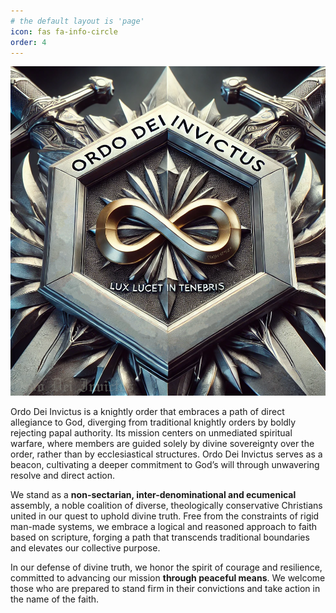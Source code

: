 ```yaml
---
# the default layout is 'page'
icon: fas fa-info-circle
order: 4
---
```


<!-- > Add Markdown syntax content to file `_tabs/about.md`{: .filepath } and it will show up on this page.
{: .prompt-tip } -->

![OrdoDeiInvictus](/assets/OrdoDeiInvictusInsigniaInfinityGold.png)

<!-- Hail, I am Grand Master of [Ordo Dei Invictus](https://deiinvictus.com); I bid thee welcome and glad tidings. Hark, for the Lord of Destiny has set before your eyes the opportunity to join our noble cause. -->

<!-- inspired by the structure of the Knights Templar and the courageous spirit of the proto-Protestant Hussite warriors. It -->

<!-- OLD -->
Ordo Dei Invictus is a knightly order that embraces a path of direct allegiance to God, diverging from traditional knightly orders by boldly rejecting papal authority. Its mission centers on unmediated spiritual warfare, where members are guided solely by divine sovereignty over the order, rather than by ecclesiastical structures. Ordo Dei Invictus serves as a beacon, cultivating a deeper commitment to God’s will through unwavering resolve and direct action.

We stand as a **non-sectarian, inter-denominational and ecumenical** assembly, a noble coalition of diverse, theologically conservative Christians united in our quest to uphold divine truth. Free from the constraints of rigid man-made systems, we embrace a logical and reasoned approach to faith based on scripture, forging a path that transcends traditional boundaries and elevates our collective purpose.

In our defense of divine truth, we honor the spirit of courage and resilience, committed to advancing our mission **through peaceful means**. We welcome those who are prepared to stand firm in their convictions and take action in the name of the faith.
<!--  -->

<!-- , instead embracing divine sovereignty as our guiding force. -->

<!-- Ordo Dei Invictus is a knightly order that embraces a path of direct allegiance to Christ, diverging from traditional knightly orders by boldly rejecting papal authority. We stand as a **non-sectarian, inter-denominational and ecumenical** assembly, a noble coalition of diverse, theologically conservative Christians united in our quest to uphold divine truth. Free from the constraints of rigid man-made systems, we embrace a logical and reasoned approach to faith based on scripture, forging a path that transcends traditional boundaries and elevates our collective purpose.

In our defense of divine truth, we honor the spirit of courage and resilience, committed to advancing our mission **through peaceful means**. Ordo Dei Invictus serves as a beacon, cultivating a deeper commitment to God’s will through unwavering resolve and direct action. We welcome those who are prepared to stand firm in their convictions and take action in the name of the faith.  -->

<!-- ## Mission

## Tenets -->

<!-- a physics student and computer programmer working towards a Master’s in Applied Physics. This is my independent research ministry, which I have owned, operated, automated, and maintained since 2016. The X.com (formerly Twitter) account is managed by my custom Python-programmed Raspberry Pi single-board computer. Please feel free to look around, read articles, or contact me below. -->

<!-- ## Mission Statement -->

<!-- ## Journey to Discernment

At this juncture, you may be curious about my involvement in a non-sectarian, inter-denominational and ecumenical knightly order while pursuing studies in physics. The answer lies in the necessity of defending the true Church. God calls us to seek education and understanding, as exemplified by Daniel, who received his training in Babylon (Dan. 1:3-5), and Moses, who was educated in Egypt (Acts 7:22; Exod. 2:10). This principle is further emphasized in Proverbs 4:7, which states, "The beginning of wisdom is this: Get wisdom. Though it cost all you have, get understanding." The pursuit of knowledge is crucial, as Hosea 4:6 warns, "My people are destroyed from lack of knowledge," highlighting the dire consequences of ignorance in our faith. Furthermore, 2 Timothy 2:15 encourages us to "do your best to present yourself to God as one approved," underscoring the importance of diligent study and correct handling of the word of truth. Colossians 2:6-8 reminds us to remain rooted in Christ and vigilant against hollow philosophies that deviate from the truth. Finally, 1 Peter 3:15 urges us to be prepared to give an answer for our hope, equipping us to defend our faith with gentleness and respect. Together, these verses affirm that education is not merely beneficial but essential for cultivating a robust and resilient Christian faith.


> And the people of Berea were more open-minded than those in Thessalonica, and they listened eagerly to Paul’s message. They searched the Scriptures day after day to see if Paul and Silas were teaching the truth. &mdash; Acts 17:11 NLT

> Make every effort to present yourself before God as a proven worker who does not need to be ashamed, teaching the message of truth accurately. &mdash; 2 Timothy 2:15 NET Full Notes
>
>> sn Accurately is a figure of speech that literally means something like “cutting a straight road.” In regard to the message of truth, it means “correctly handling” or “imparting it without deviation.”

> but **test everything**; hold fast what is good. &mdash; 1 Thessalonians 5:21 ESV

<!-- > But examine all things; hold fast to what is good. &mdash; 1 Thessalonians 5:21 NET -->

<!-- ## Current Stances

1. Theologically Conservative Systemless Basic Protestant ([five solas](/assets/images/solas.jpg))
2. 
3. Faith is a *&ldquo;believing trust&rdquo;* or *&ldquo;trustful belief&rdquo;*. Faith is composed of notitia ('knowledge'), assensus (‘agreement’), and fiducia (‘trust and reliance’).
    - pisteuō means *&ldquo;to entrust oneself to an entity in complete confidence, believe (in), trust, w. implication of total commitment to the one who is trusted...&rdquo;* 
4. Repentance is [a turning from sin](https://sevenshepherd.github.io/repent-means-turn/) to God (Acts 3:26,19), produced from godly sorrow (2Cor 7:10), culminating in a hatred for sin (Jude 23).
    - The term [metanoéō (μετανοέω)](/assets/images/greek/metanoeo.png) means *“feel remorse, repent, be converted in a (religio-)ethical sense,”* while [metánoia (μετάνοια)](/assets/images/greek/metanoia.png) means *“repentance, turning about, conversion”* (Bauer et al. 567–568). These definitions are drawn from [the world's most authoritative Greek lexicon available](https://sevenshepherd.github.io/repentance/#BDAG).
5. Moderate Distinctives ([systemless](https://sevenshepherd.github.io/hierarchy-of-authority/))
6. [Compatibilist](https://sevenshepherd.github.io/chosen/#carson) view of free will
7. Eschatological Premillennialist
8. Soft-cessationist
9. [Recommendations](https://sevenshepherd.github.io/litmus-tests/)
    - BDAG / HALOT
    - NET Full Notes
    - ESV Study Bible
    - NLT Filament -->

<!-- ## Highly Recommended Resources

- BDAG and HALOT Lexicons (word study)
    - The world's most authoritative lexicons
- ESV Reverse Interlinear (word study)
- NET Full Notes (textual criticism)
    - World’s foremost biblical scholars
    - Non-sectarian and inter-denominational
    - Notes are an unparalleled treasure trove of textual criticism
- ESV Study Bible / NIV Biblical Theology Study Bible (Bible study)
- https://kjvparallelbible.org/ (textual criticism)
- Systemless Biblical Language Scholars
  - Dr. Michael S. Heiser (PhD, University of Wisconsin-Madison)
  - Dr. Daniel B. Wallace (PhD, Dallas Theological Seminary)
    - Reinventing Jesus
- Systemless Theologians
  - Dr. D. A. Carson (PhD, University of Cambridge)
    - Divine Sovereingty & Human Responsibility
    - The Gospel according to John
    - The Difficult Doctrine of the Love of God
  - C.S. Lewis (Oxford and Cambridge)
    - Mere Christianity
- Systemless Scientist Theologians
  - Dr. Alister McGrath (PhD, Molecular Biophysics at Oxford; D.D., Theology at Oxford; D.Litt., Intellectual History at Oxford)
  - Dr. Hugh Ross (PhD, Astrophysicist at University of Toronto)
    - Beyond The Cosmos
- The ecumenical creeds
  - [Nicene Creed (A.D. 381)](https://deiinvictus.com/posts/nicene-creed-381/)
  - [Apostles’ Creed (A.D. 650)](https://deiinvictus.com/posts/apostles-creed-650/)
- The moderate confessions
  - [Thirty Nine Articles of Religion (1562)](https://deiinvictus.com/posts/thirty-nine-articles-1562/)
  - [Heidelberg Catechism (1563)](https://deiinvictus.com/posts/heidelberg-catechism-1563/)
  - [New Hampshire Confession (1833)](https://deiinvictus.com/posts/new-hampshire-confession-1833/) -->
